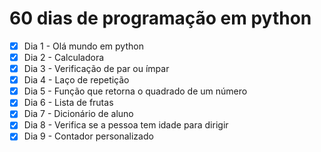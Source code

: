 # 60 dias de programação em python

- [X] Dia 1 - Olá mundo em python
- [X] Dia 2 - Calculadora
- [X] Dia 3 - Verificação de par ou ímpar
- [X] Dia 4 - Laço de repetição
- [X] Dia 5 - Função que retorna o quadrado de um número
- [X] Dia 6 - Lista de frutas
- [X] Dia 7 - Dicionário de aluno
- [X] Dia 8 - Verifica se a pessoa tem idade para dirigir
- [X] Dia 9 - Contador personalizado